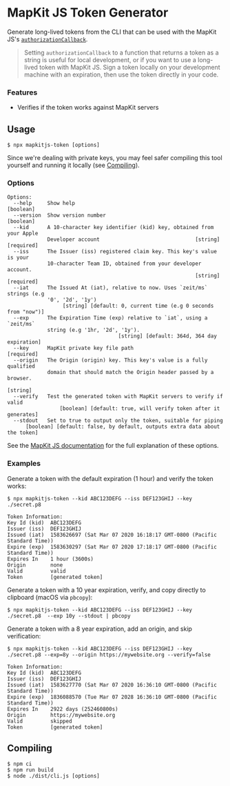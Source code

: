 # MapKit JS Token Generator

Generate long-lived tokens from the CLI that can be used with the MapKit JS's [`authorizationCallback`](https://developer.apple.com/documentation/mapkitjs/creating_and_using_tokens_with_mapkit_js#3138220).

> Setting `authorizationCallback` to a function that returns a token as a string is useful for local development, or if you want to use a long-lived token with MapKit JS. Sign a token locally on your development machine with an expiration, then use the token directly in your code.

### Features
* Verifies if the token works against MapKit servers

## Usage

```
$ npx mapkitjs-token [options]
```

Since we're dealing with private keys, you may feel safer compiling this tool yourself and running it locally (see [Compiling](#compiling)).

### Options
```
Options:
  --help     Show help                                                 [boolean]
  --version  Show version number                                       [boolean]
  --kid      A 10-character key identifier (kid) key, obtained from your Apple
             Developer account                               [string] [required]
  --iss      The Issuer (iss) registered claim key. This key's value is your
             10-character Team ID, obtained from your developer account.
                                                             [string] [required]
  --iat      The Issued At (iat), relative to now. Uses `zeit/ms` strings (e.g
             '0', '2d', '1y')
                  [string] [default: 0, current time (e.g 0 seconds from "now")]
  --exp      The Expiration Time (exp) relative to `iat`, using a `zeit/ms`
             string (e.g '1hr, '2d', '1y').
                                    [string] [default: 364d, 364 day expiration]
  --key      MapKit private key file path                             [required]
  --origin   The Origin (origin) key. This key's value is a fully qualified
             domain that should match the Origin header passed by a browser.
                                                                        [string]
  --verify   Test the generated token with MapKit servers to verify if valid
                 [boolean] [default: true, will verify token after it generates]
  --stdout   Set to true to output only the token, suitable for piping
      [boolean] [default: false, by default, outputs extra data about the token]
```

See the [MapKit JS documentation](https://developer.apple.com/documentation/mapkitjs/creating_and_using_tokens_with_mapkit_js) for the full explanation of these options.

### Examples

Generate a token with the default expiration (1 hour) and verify the token works:

```
$ npx mapkitjs-token --kid ABC123DEFG --iss DEF123GHIJ --key ./secret.p8

Token Information:
Key Id (kid)  ABC123DEFG
Issuer (iss)  DEF123GHIJ
Issued (iat)  1583626697 (Sat Mar 07 2020 16:18:17 GMT-0800 (Pacific Standard Time))
Expire (exp)  1583630297 (Sat Mar 07 2020 17:18:17 GMT-0800 (Pacific Standard Time))
Expires In    1 hour (3600s)
Origin        none
Valid         valid
Token         [generated token]
```

Generate a token with a 10 year expiration, verify, and copy directly to clipboard (macOS via `pbcopy`):

```
$ npx mapkitjs-token --kid ABC123DEFG --iss DEF123GHIJ --key ./secret.p8  --exp 10y --stdout | pbcopy 
```

Generate a token with a 8 year expiration, add an origin, and skip verification:

```
$ npx mapkitjs-token --kid ABC123DEFG --iss DEF123GHIJ --key ./secret.p8 --exp=8y --origin https://mywebsite.org --verify=false

Token Information:
Key Id (kid)  ABC123DEFG
Issuer (iss)  DEF123GHIJ
Issued (iat)  1583627770 (Sat Mar 07 2020 16:36:10 GMT-0800 (Pacific Standard Time))
Expire (exp)  1836088570 (Tue Mar 07 2028 16:36:10 GMT-0800 (Pacific Standard Time))
Expires In    2922 days (252460800s)
Origin        https://mywebsite.org
Valid         skipped
Token         [generated token]
```

## Compiling


```
$ npm ci
$ npm run build
$ node ./dist/cli.js [options]
```
